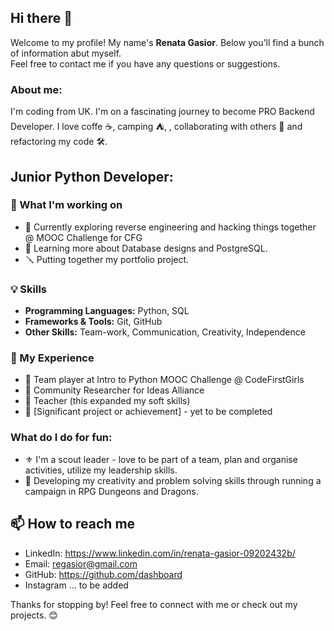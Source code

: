 ## Hi there 👋
Welcome to my profile!
My name's **Renata Gasior**. Below you'll find a bunch of information abut myself. <br>
Feel free to contact me if you have any questions or suggestions.

### About me:
I'm coding from UK. I'm on a fascinating journey to become PRO Backend Developer. 
I love coffe ☕, camping ⛺,  , collaborating with others 💫 and refactoring my code 🛠️. 

## Junior Python Developer:

### 🚀 What I'm working on

- 🔭 Currently exploring reverse engineering and hacking things together @ MOOC Challenge for CFG
- 🌱 Learning more about Database designs and PostgreSQL.
- 🪛 Putting together my portfolio project.
  
### 💡 Skills

- **Programming Languages:** Python, SQL
- **Frameworks & Tools:** Git, GitHub
- **Other Skills:** Team-work, Communication, Creativity, Independence

### 💼 My Experience

- 🧩 Team player at Intro to Python MOOC Challenge @ CodeFirstGirls 
- 🔎 Community Researcher for Ideas Alliance
- 📝 Teacher (this expanded my soft skills)
- 🎯 [Significant project or achievement] - yet to be completed 

### What do I do for fun:
- ⚜️ I'm a scout leader - love to be part of a team, plan and organise activities, utilize my leadership skills. 
- 🎲 Developing my creativity and problem solving skills through running a campaign in RPG Dungeons and Dragons.

## 📫 How to reach me

- LinkedIn: https://www.linkedin.com/in/renata-gasior-09202432b/
- Email: regasior@gmail.com
- GitHub: https://github.com/dashboard
- Instagram ... to be added

Thanks for stopping by! Feel free to connect with me or check out my projects. 😊

<!--
I specialize in [Your Specialization or Field], and I love [something you're passionate about in your work, e.g., "building innovative solutions," "solving complex problems," etc.].

- 🔭 I’m currently working on ...
-  I’m currently learning ...
- 👯 I’m looking to collaborate on ...
- 🤔 I’m looking for help with ...
- 💬 Ask me about ...
- 📫 How to reach me: ...
- 😄 Pronouns: ...
- ⚡ Fun fact: ...
- 🪄 ..
- 🌹 ..
- ..   💡🔜🧭🐉🦖📌🐦‍🔥🐧🧪📝📅📋📊🏕. -->





  
